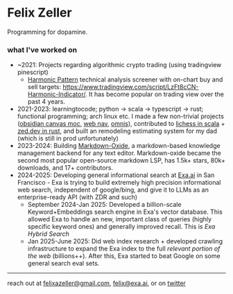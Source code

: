 # Felix Zeller

Programming for dopamine.

### what I've worked on

- ~2021: Projects regarding algorithmic crypto trading (using tradingview pinescript)
  - [Harmonic Pattern](https://www.investopedia.com/articles/forex/11/harmonic-patterns-in-the-currency-markets.asp) technical analysis screener with on-chart buy and sell targets: https://www.tradingview.com/script/LzFt8cCN-Harmonic-Indicator/. It has become popular on trading view over the past 4 years.
- 2021-2023: learningtocode; python -> scala -> typescript -> rust; functional programming; arch linux etc. I made a few non-trivial projects ([obsidian canvas moc](https://github.com/Feel-ix-343/obsidian-canvas-moc), [web nav](https://github.com/Feel-ix-343/Web_Nav), [omnis](https://github.com/Feel-ix-343/Omnis)), contributed to [lichess in scala](https://lichess.org/) + [zed.dev in rust](https://zed.dev/), and built an remodeling estimating system for my dad (which is still in prod unfortunately)
- 2023-2024: Building [Markdown-Oxide](https://github.com/Feel-ix-343/markdown-oxide), a markdown-based knowledge management backend for any text editor. Markdown-oxide became the second most popular open-source markdown LSP, has 1.5k+ stars, 80k+ downloads, and 17+ contributors.
- 2024-2025: Developing general informational search at [Exa.ai](https://exa.ai/) in San Francisco - Exa is trying to build extremely high precision informational web search, independent of google/bing, and give it to LLMs as an enterprise-ready API (with ZDR and such)
  - September 2024-Jan 2025: Developed a billion-scale Keyword+Embeddings search engine in Exa's vector database. This allowed Exa to handle an new, important class of queries (highly specific keyword ones) and generally improved recall. This is *Exa Hybrid Search*
  - Jan 2025-June 2025: Did web index research + developed crawling infrastructure to expand the Exa index to the full *relevant portion of the web* (billions++). After this, Exa started to beat Google on some general search eval sets.
 
---

reach out at felixazeller@gmail.com, felix@exa.ai, or on [twitter](https://x.com/feel_ix_)
